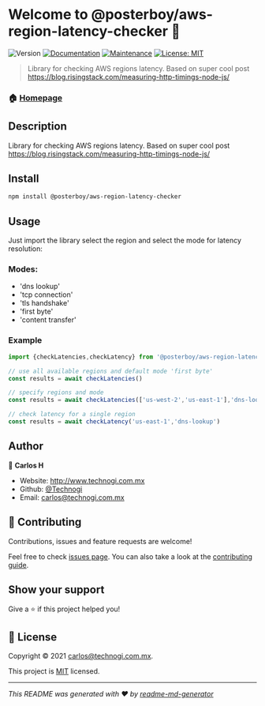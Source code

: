 # Welcome to @posterboy/aws-region-latency-checker 👋
![Version](https://img.shields.io/badge/version-0.1.1-blue.svg?cacheSeconds=2592000)
[![Documentation](https://img.shields.io/badge/documentation-yes-brightgreen.svg)](https://github.com/Technogi/aws-region-latency-checker#readme)
[![Maintenance](https://img.shields.io/badge/Maintained%3F-yes-green.svg)](https://github.com/Technogi/aws-region-latency-checker/graphs/commit-activity)
[![License: MIT](https://img.shields.io/github/license/Technogi/@posterboy/aws-region-latency-checker)](https://github.com/Technogi/aws-region-latency-checker/blob/main/LICENSE)

> Library for checking AWS regions latency. Based on super cool post https://blog.risingstack.com/measuring-http-timings-node-js/

### 🏠 [Homepage](https://github.com/Technogi/aws-region-latency-checker#readme)

## Description

Library for checking AWS regions latency. Based on super cool post https://blog.risingstack.com/measuring-http-timings-node-js/

## Install

```sh
npm install @posterboy/aws-region-latency-checker 
```

## Usage

Just import the library select the region and select the mode for latency resolution:

### Modes:
- 'dns lookup'
- 'tcp connection'
- 'tls handshake'
- 'first byte'
- 'content transfer'

### Example

```typescript
import {checkLatencies,checkLatency} from '@posterboy/aws-region-latency-checker'

// use all available regions and default mode 'first byte'
const results = await checkLatencies()

// specify regions and mode
const results = await checkLatencies(['us-west-2','us-east-1'],'dns-lookup')

// check latency for a single region
const results = await checkLatency('us-east-1','dns-lookup')

```


## Author

👤 **Carlos H**

* Website: http://www.technogi.com.mx
* Github: [@Technogi](https://github.com/Technogi)
* Email: carlos@technogi.com.mx

## 🤝 Contributing

Contributions, issues and feature requests are welcome!

Feel free to check [issues page](https://github.com/Technogi/aws-region-latency-checker/issues). You can also take a look at the [contributing guide](https://github.com/Technogi/aws-region-latency-checker/blob/main/CONTRIBUTING.md).

## Show your support

Give a ⭐️ if this project helped you!


## 📝 License

Copyright © 2021 [carlos@technogi.com.mx](https://github.com/Technogi).

This project is [MIT](https://github.com/Technogi/aws-region-latency-checker/blob/main/LICENSE) licensed.

***
_This README was generated with ❤️ by [readme-md-generator](https://github.com/kefranabg/readme-md-generator)_